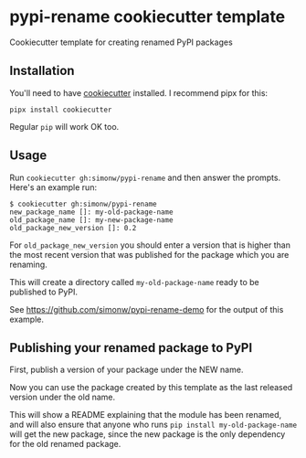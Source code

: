 # pypi-rename cookiecutter template

Cookiecutter template for creating renamed PyPI packages

## Installation

You'll need to have [cookiecutter](https://cookiecutter.readthedocs.io/) installed. I recommend pipx for this:

    pipx install cookiecutter

Regular `pip` will work OK too.

## Usage

Run `cookiecutter gh:simonw/pypi-rename` and then answer the prompts. Here's an example run:

    $ cookiecutter gh:simonw/pypi-rename
    new_package_name []: my-old-package-name
    old_package_name []: my-new-package-name
    old_package_new_version []: 0.2

For `old_package_new_version` you should enter a version that is higher than the most recent version that was published for the package which you are renaming.

This will create a directory called `my-old-package-name` ready to be published to PyPI.

See https://github.com/simonw/pypi-rename-demo for the output of this example.

## Publishing your renamed package to PyPI

First, publish a version of your package under the NEW name.

Now you can use the package created by this template as the last released version under the old name.

This will show a README explaining that the module has been renamed, and will also ensure that anyone who runs `pip install my-old-package-name` will get the new package, since the new package is the only dependency for the old renamed package.
